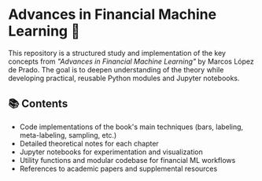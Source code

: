 # Advances in Financial Machine Learning 📘

This repository is a structured study and implementation of the key concepts from *"Advances in Financial Machine Learning"* by Marcos López de Prado. The goal is to deepen understanding of the theory while developing practical, reusable Python modules and Jupyter notebooks.

## 📚 Contents

- Code implementations of the book's main techniques (bars, labeling, meta-labeling, sampling, etc.)
- Detailed theoretical notes for each chapter
- Jupyter notebooks for experimentation and visualization
- Utility functions and modular codebase for financial ML workflows
- References to academic papers and supplemental resources


